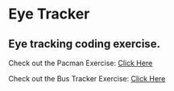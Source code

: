# Eye Tracker

## Eye tracking coding exercise.


Check out the Pacman Exercise: <a href="https://trevorseeley.github.io/PacMan_Factory"> Click Here </a>

Check out the Bus Tracker Exercise: <a href="https://trevorseeley.github.io/Bus_Stop_Tracker"> Click Here </a>
